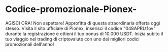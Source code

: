 # Codice-promozionale-Pionex-
AGISCI ORA! Non aspettare! Approfitta di questa straordinaria offerta oggi stesso. Visita il sito ufficiale di Pionex, inserisci il codice "048APRLt1ov" durante la registrazione e ottieni il tuo bonus di 10.000 USDT. Inizia subito il tuo viaggio nel trading di criptovalute con uno dei migliori codici promozionali dell'anno!

